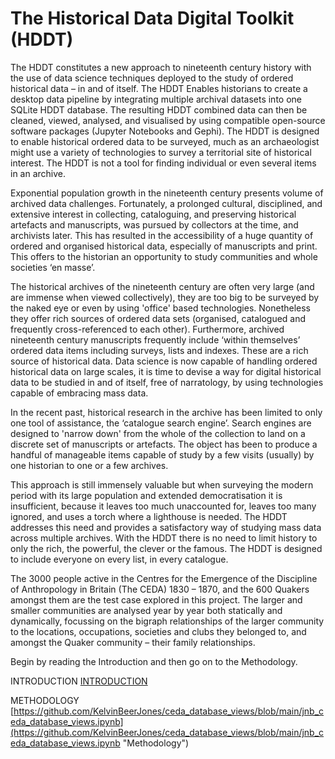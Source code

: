 # The Historical Data Digital Toolkit (HDDT) #

The HDDT constitutes a new approach to nineteenth century history with the use of data science techniques deployed to the study of ordered historical data – in and of itself.
The HDDT Enables historians to create a desktop data pipeline by integrating multiple archival datasets into one SQLite HDDT database. The resulting HDDT combined data can then be cleaned, viewed, analysed, and visualised by using compatible open-source software packages (Jupyter Notebooks and Gephi). The HDDT is designed to enable historical ordered data to be surveyed, much as an archaeologist might use a variety of technologies to survey a territorial site of historical interest. The HDDT is not a tool for finding individual or even several items in an archive.

Exponential population growth in the nineteenth century presents volume of archived data challenges. Fortunately, a prolonged cultural, disciplined, and extensive interest in collecting, cataloguing, and preserving historical artefacts and manuscripts, was pursued by collectors at the time, and archivists later. This has resulted in the accessibility of a huge quantity of ordered and organised historical data, especially of manuscripts and print. This offers to the historian an opportunity to study communities and whole societies ‘en masse’. 

The historical archives of the nineteenth century are often very large (and are immense when viewed collectively), they are too big to be surveyed by the naked eye or even by using 'office' based technologies. Nonetheless they offer rich sources of ordered data sets (organised, catalogued and frequently cross-referenced to each other). Furthermore, archived nineteenth century manuscripts frequently include ‘within themselves’ ordered data items including surveys, lists and indexes. These are a rich source of historical data. Data science is now capable of handling ordered historical data on large scales, it is time to devise a way for digital historical data to be studied in and of itself, free of narratology, by using technologies capable of embracing mass data. 

In the recent past, historical research in the archive has been limited to only one tool of assistance, the ‘catalogue search engine’. Search engines are designed to 'narrow down' from the whole of the collection to land on a discrete set of manuscripts or artefacts. The object has been to produce a handful of manageable items capable of study by a few visits (usually) by one historian to one or a few archives. 

This approach is still immensely valuable but when surveying the modern period with its large population and extended democratisation it is insufficient, because it leaves too much unaccounted for, leaves too many ignored, and uses a torch where a lighthouse is needed. The HDDT addresses this need and provides a satisfactory way of studying mass data across multiple archives. With the HDDT there is no need to limit history to only the rich, the powerful, the clever or the famous. The HDDT is designed to include everyone on every list, in every catalogue.

The 3000 people active in the Centres for the Emergence of the Discipline of Anthropology in Britain (The CEDA) 1830 – 1870, and the 600 Quakers amongst them are the test case explored in this project. The larger and smaller communities are analysed year by year both statically and dynamically, focussing on the bigraph relationships of the larger community to the locations, occupations, societies and clubs they belonged to, and amongst the Quaker community – their family relationships.

Begin by reading the Introduction and then go on to the Methodology.

INTRODUCTION [INTRODUCTION](https://github.com/KelvinBeerJones/jnb_hddt_intro/blob/main/jnb_hddt_intro.ipynb "Introduction")

METHODOLOGY [https://github.com/KelvinBeerJones/ceda_database_views/blob/main/jnb_ceda_database_views.ipynb](https://github.com/KelvinBeerJones/ceda_database_views/blob/main/jnb_ceda_database_views.ipynb "Methodology")


